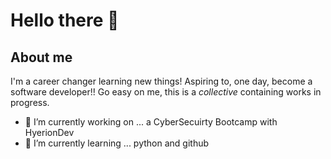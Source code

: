 # Hello there 👋

## About me
I'm a career changer learning new things! Aspiring to, one day, become a software developer!!
Go easy on me, this is a _collective_ containing works in progress.


- 🔭 I’m currently working on ... a CyberSecuirty Bootcamp with HyerionDev
- 🌱 I’m currently learning ... python and github 


